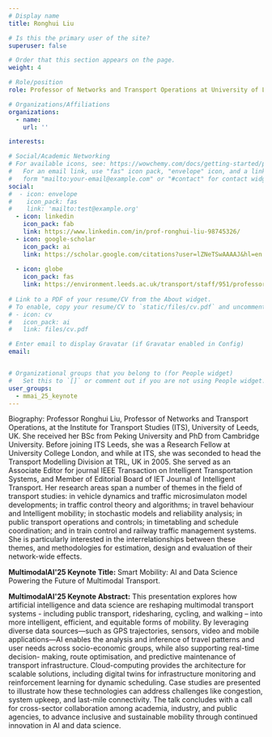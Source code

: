 ```yaml
---
# Display name
title: Ronghui Liu

# Is this the primary user of the site?
superuser: false

# Order that this section appears on the page.
weight: 4

# Role/position
role: Professor of Networks and Transport Operations at University of Leeds

# Organizations/Affiliations
organizations:
  - name:
    url: ''

interests:

# Social/Academic Networking
# For available icons, see: https://wowchemy.com/docs/getting-started/page-builder/#icons
#   For an email link, use "fas" icon pack, "envelope" icon, and a link in the
#   form "mailto:your-email@example.com" or "#contact" for contact widget.
social:
#  - icon: envelope
#    icon_pack: fas
#    link: 'mailto:test@example.org'
  - icon: linkedin
    icon_pack: fab
    link: https://www.linkedin.com/in/prof-ronghui-liu-98745326/
  - icon: google-scholar
    icon_pack: ai
    link: https://scholar.google.com/citations?user=lZNeTSwAAAAJ&hl=en
    
  - icon: globe
    icon_pack: fas
    link: https://environment.leeds.ac.uk/transport/staff/951/professor-ronghui-liu
 
# Link to a PDF of your resume/CV from the About widget.
# To enable, copy your resume/CV to `static/files/cv.pdf` and uncomment the lines below.
# - icon: cv
#   icon_pack: ai
#   link: files/cv.pdf

# Enter email to display Gravatar (if Gravatar enabled in Config)
email: 


# Organizational groups that you belong to (for People widget)
#   Set this to `[]` or comment out if you are not using People widget.
user_groups:
  - mmai_25_keynote
---
```

Biography: Professor Ronghui Liu, Professor of Networks and Transport Operations, at the Institute for Transport Studies (ITS), University of Leeds, UK.  She received her BSc from Peking University and PhD from Cambridge University.  Before joining ITS Leeds, she was a Research Fellow at University College London, and while at ITS, she was seconded to head the Transport Modelling Division at TRL, UK in 2005.  She served as an Associate Editor for journal IEEE Transaction on Intelligent Transportation Systems, and Member of Editorial Board of IET Journal of Intelligent Transport. Her research areas span a number of themes in the field of transport studies: in vehicle dynamics and traffic microsimulaton model developments; in traffic control theory and algorithms; in travel behaviour and Intelligent mobility; in stochastic models and reliability analysis; in public transport operations and controls; in timetabling and schedule coordination; and in train control and railway traffic management systems.  She is particularly interested in the interrelationships between these themes, and methodologies for estimation, design and evaluation of their network-wide effects.

**MultimodalAI'25 Keynote Title:** Smart Mobility: AI and Data Science Powering the Future of Multimodal
Transport. 

**MultimodalAI'25 Keynote Abstract:** This presentation explores how artificial intelligence and data science are reshaping
multimodal transport systems - including public transport, ridesharing, cycling, and
walking – into more intelligent, efficient, and equitable forms of mobility.
By leveraging diverse data sources—such as GPS trajectories, sensors, video and
mobile applications—AI enables the analysis and inference of travel patterns and
user needs across socio-economic groups, while also supporting real-time decision-
making, route optimisation, and predictive maintenance of transport infrastructure.
Cloud-computing provides the architecture for scalable solutions, including digital
twins for infrastructure monitoring and reinforcement learning for dynamic
scheduling. Case studies are presented to illustrate how these technologies can
address challenges like congestion, system upkeep, and last-mile connectivity.
The talk concludes with a call for cross-sector collaboration among academia,
industry, and public agencies, to advance inclusive and sustainable mobility through
continued innovation in AI and data science.
